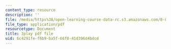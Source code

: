 ```yaml
---
content_type: resource
description: ''
file: /media/https%3A/open-learning-course-data-rc.s3.amazonaws.com/8-851-effective-field-theory-spring-2013/6c4291fef6b9ba5f66f841d396d4bdcd_hAFnqX7diSU.pdf
file_type: application/pdf
resourcetype: Document
title: 3play pdf file
uid: 6c4291fe-f6b9-ba5f-66f8-41d396d4bdcd
---
```

